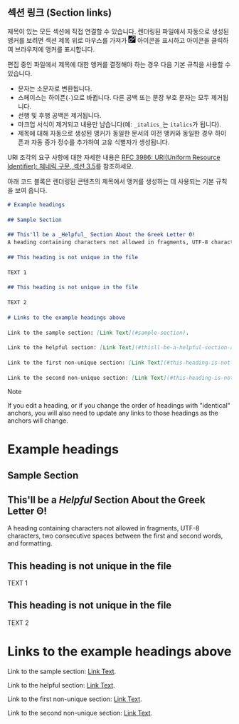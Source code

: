 ## 섹션 링크 (Section links)

제목이 있는 모든 섹션에 직접 연결할 수 있습니다. 렌더링된 파일에서 자동으로 생성된 앵커를 보려면 섹션 제목 위로 마우스를 가져가 ![alt text](<첨부-섹션 링크. link.jpg>) 아이콘을 표시하고 아이콘을 클릭하여 브라우저에 앵커를 표시합니다.

편집 중인 파일에서 제목에 대한 앵커를 결정해야 하는 경우 다음 기본 규칙을 사용할 수 있습니다.

* 문자는 소문자로 변환됩니다.
* 스페이스는 하이픈(`-`)으로 바뀝니다. 다른 공백 또는 문장 부호 문자는 모두 제거됩니다.
* 선행 및 후행 공백은 제거됩니다.
* 마크업 서식이 제거되고 내용만 남습니다(예: `_italics_`는 `italics`가 됩니다).
* 제목에 대해 자동으로 생성된 앵커가 동일한 문서의 이전 앵커와 동일한 경우 하이픈과 자동 증가 정수를 추가하여 고유 식별자가 생성됩니다.

URI 조각의 요구 사항에 대한 자세한 내용은 [RFC 3986: URI(Uniform Resource Identifier): 제네릭 구문, 섹션 3.5](https://www.rfc-editor.org/rfc/rfc3986#section-3.5)를 참조하세요.

아래 코드 블록은 렌더링된 콘텐츠의 제목에서 앵커를 생성하는 데 사용되는 기본 규칙을 보여 줍니다.

```markdown
# Example headings

## Sample Section

## This'll be a _Helpful_ Section About the Greek Letter Θ!
A heading containing characters not allowed in fragments, UTF-8 characters, two consecutive spaces between the first and second words, and formatting.

## This heading is not unique in the file

TEXT 1

## This heading is not unique in the file

TEXT 2

# Links to the example headings above

Link to the sample section: [Link Text](#sample-section).

Link to the helpful section: [Link Text](#thisll-be-a-helpful-section-about-the-greek-letter-Θ).

Link to the first non-unique section: [Link Text](#this-heading-is-not-unique-in-the-file).

Link to the second non-unique section: [Link Text](#this-heading-is-not-unique-in-the-file-1).
```

> [!NOTE]
> If you edit a heading, or if you change the order of headings with "identical" anchors, you will also need to update any links to those headings as the anchors will change.









# Example headings

## Sample Section

## This'll  be a _Helpful_ Section About the Greek Letter Θ!
A heading containing characters not allowed in fragments, UTF-8 characters, two consecutive spaces between the first and second words, and formatting.

## This heading is not unique in the file

TEXT 1

## This heading is not unique in the file

TEXT 2

# Links to the example headings above

Link to the sample section: [Link Text](#sample-section).

Link to the helpful section: [Link Text](#thisll--be-a-helpful-section-about-the-greek-letter-Θ).

Link to the first non-unique section: [Link Text](#this-heading-is-not-unique-in-the-file).

Link to the second non-unique section: [Link Text](#this-heading-is-not-unique-in-the-file-1).